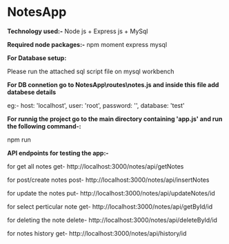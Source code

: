 # NotesApp


**Technology used:-**
Node js + Express js + MySql


**Required node packages:-**
npm
moment
express
mysql

**For Database setup:**

Please run the attached sql script file on mysql workbench

**For DB connetion go to   NotesApp\routes\notes.js and inside this file add databese details**

eg:-
host: 'localhost',
user: 'root',
password: '',
database: 'test'


**For runnig the project go to the main directory containing 'app.js' and run the following command-:**

npm run


**API endpoints for testing the app:-**

for get all notes
get- http://localhost:3000/notes/api/getNotes

for post/create notes
post- http://localhost:3000/notes/api/insertNotes

for update the notes
put- http://localhost:3000/notes/api/updateNotes/id

for select perticular note
get- http://localhost:3000/notes/api/getById/id

for deleting the note
delete- http://localhost:3000/notes/api/deleteById/id

for notes history
get- http://localhost:3000/notes/api/history/id




